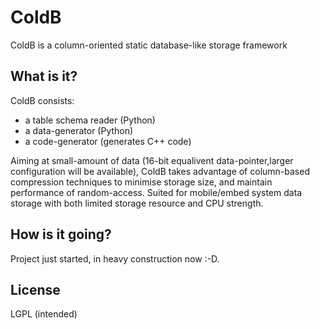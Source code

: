 # ColdB

ColdB is a column-oriented static database-like storage framework

## What is it?

ColdB consists:
* a table schema reader (Python)
* a data-generator (Python)
* a code-generator (generates C++ code)

Aiming at small-amount of data
(16-bit equalivent data-pointer,larger configuration will be available),
ColdB takes advantage of column-based compression techniques
to minimise storage size, and maintain performance of random-access.
Suited for mobile/embed system data storage with both
limited storage resource and CPU strength.

## How is it going?

Project just started, in heavy construction now :-D.

## License

LGPL (intended)
